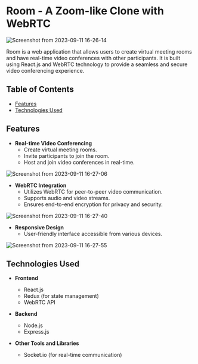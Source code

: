 

# Room - A Zoom-like Clone with WebRTC

![Screenshot from 2023-09-11 16-26-14](https://github.com/acharyamanish006/ROOM/assets/100832817/4617e810-4e0b-467c-948e-bfa134619345)

Room is a web application that allows users to create virtual meeting rooms and have real-time video conferences with other participants. It is built using React.js and WebRTC technology to provide a seamless and secure video conferencing experience.

## Table of Contents

- [Features](#features)
- [Technologies Used](#technologies-used)


## Features

- **Real-time Video Conferencing**
  - Create virtual meeting rooms.
  - Invite participants to join the room.
  - Host and join video conferences in real-time.

![Screenshot from 2023-09-11 16-27-06](https://github.com/acharyamanish006/ROOM/assets/100832817/74542384-27c9-4a8c-b66e-211e217626a2)


- **WebRTC Integration**
  - Utilizes WebRTC for peer-to-peer video communication.
  - Supports audio and video streams.
  - Ensures end-to-end encryption for privacy and security.

![Screenshot from 2023-09-11 16-27-40](https://github.com/acharyamanish006/ROOM/assets/100832817/afd2053c-7de2-4b16-b31a-0d0292677622)


- **Responsive Design**
  - User-friendly interface accessible from various devices.

![Screenshot from 2023-09-11 16-27-55](https://github.com/acharyamanish006/ROOM/assets/100832817/3c781451-dfe2-4d70-851d-ad6d4f65ad33)


## Technologies Used

- **Frontend**
  - React.js
  - Redux (for state management)
  - WebRTC API

- **Backend**
  - Node.js
  - Express.js

- **Other Tools and Libraries**
  - Socket.io (for real-time communication)

